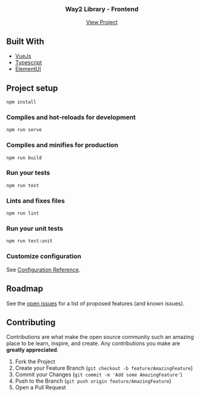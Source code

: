 <p align="center">
  <h3 align="center">Way2 Library - Frontend</h3>

  <p align="center">
    <a href="https://github.com/othneildrew/Best-README-Template">View Project</a>
  </p>
</p>


## Built With
* [VueJs](https://vuejs.org/)
* [Typescript](https://www.typescriptlang.org/)
* [ElementUI](https://element.eleme.io/#/en-US)


<!-- GETTING STARTED -->
## Project setup
```
npm install
```

### Compiles and hot-reloads for development
```
npm run serve
```

### Compiles and minifies for production
```
npm run build
```

### Run your tests
```
npm run test
```

### Lints and fixes files
```
npm run lint
```

### Run your unit tests
```
npm run test:unit
```

### Customize configuration
See [Configuration Reference](https://cli.vuejs.org/config/).

## Roadmap

See the [open issues](https://github.com/way2-technology/way2-biblioteca/issues) for a list of proposed features (and known issues).

## Contributing

Contributions are what make the open source community such an amazing place to be learn, inspire, and create. Any contributions you make are **greatly appreciated**.

1. Fork the Project
2. Create your Feature Branch (`git checkout -b feature/AmazingFeature`)
3. Commit your Changes (`git commit -m 'Add some AmazingFeature'`)
4. Push to the Branch (`git push origin feature/AmazingFeature`)
5. Open a Pull Request
